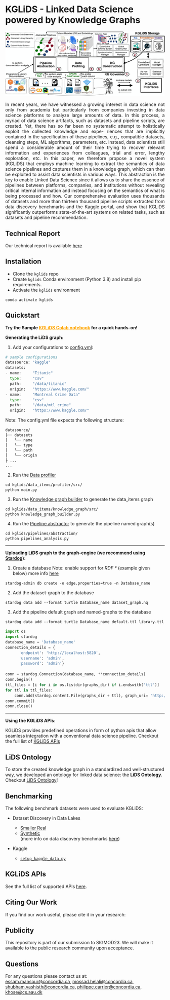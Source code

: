 # KGLiDS - Linked Data Science powered by Knowledge Graphs

![KGLiDS_architecture](docs/graphics/kglids_architecture.jpg)


<div style="text-align: justify">In recent years, we have witnessed a growing interest in data science
not only from academia but particularly from companies investing
in data science platforms to analyze large amounts of data. In this
process, a myriad of data science artifacts, such as datasets and
pipeline scripts, are created. Yet, there has so far been no systematic
attempt to holistically exploit the collected knowledge and expe-
riences that are implicitly contained in the specification of these
pipelines, e.g., compatible datasets, cleansing steps, ML algorithms,
parameters, etc. Instead, data scientists still spend a considerable
amount of their time trying to recover relevant information and
experiences from colleagues, trial and error, lengthy exploration,
etc. In this paper, we therefore propose a novel system (KGLiDS)
that employs machine learning to extract the semantics of data
science pipelines and captures them in a knowledge graph, which
can then be exploited to assist data scientists in various ways. This
abstraction is the key to enable Linked Data Science since it allows
us to share the essence of pipelines between platforms, companies,
and institutions without revealing critical internal information and
instead focusing on the semantics of what is being processed and
how. Our comprehensive evaluation uses thousands of datasets and
more than thirteen thousand pipeline scripts extracted from data
discovery benchmarks and the Kaggle portal, and show that KGLiDS
significantly outperforms state-of-the-art systems on related tasks,
such as datasets and pipeline recommendation.</div>

## Technical Report
Our technical report is available [here](techincal_report.pdf)

## Installation
* Clone the `kglids` repo 
* Create `kglids` Conda environment (Python 3.8) and install pip requirements.
* Activate the `kglids` environment
```commandline
conda activate kglids
```

## Quickstart
<p>
<b>Try the Sample <a href="https://colab.research.google.com/drive/1XbjJkppz5_nTufgnD53gEBzxyLYViGAi?usp=sharing" style="color: orange"> KGLiDS Colab notebook</a>
for a quick hands-on! </b>
</p>


<b>Generating the LiDS graph:</b>
1. Add your configurations to [config.yml](data_items/profiler/config/config.yml):
```python
# sample configurations
datasource: "kaggle" 
datasets:
- name:     "Titanic"
  type:     "csv"
  path:     "/data/titanic"
  origin:   "https://www.kaggle.com/"
- name:     "Montreal Crime Data"
  type:     "csv"
  path:     "/data/mtl_crime"
  origin:   "https://www.kaggle.com/"
```
</t>Note: The config.yml file expects the following structure:
```
datasource/
├── datasets
│   └── name
│   └── type
│   └── path
│   └── origin
├ ...
...
```
2. Run the [Data profiler](data_items/profiler/src/main.py)
```commandline
cd kglids/data_items/profiler/src/
python main.py
```
3. Run the [Knowledge graph builder](data_items/knowledge_graph/src/knowledge_graph_builder.py) to generate the data_items graph 
```commandline/
cd kglids/data_items/knowledge_graph/src/
python knowledge_graph_builder.py
```
4. Run the [Pipeline abstractor](pipelines/abstraction) to generate the pipeline named graph(s)
```
cd kglids/pipelines/abstraction/
python pipelines_analysis.py
```
<hr>

<b>Uploading LiDS graph to the graph-engine (we recommend using [Stardog](https://www.stardog.com/)):</b>
1. Create a database 
Note: enable support for <i>RDF *</i> (example given below) more info [here](https://docs.stardog.com/query-stardog/edge-properties)
```commandline
stardog-admin db create -o edge.properties=true -n Database_name
```
2. Add the dataset-graph to the database
```commandline
stardog data add --format turtle Database_name dataset_graph.nq
```
3. Add the pipeline default graph and named-graphs to the database
```commandline
stardog data add --format turtle Database_name default.ttl library.ttl
```
```python
import os
import stardog
database_name = 'Database_name'
connection_details = {
      'endpoint': 'http://localhost:5820',
      'username': 'admin',
      'password': 'admin'}

conn = stardog.Connection(database_name, **connection_details)
conn.begin()
ttl_files = [i for i in os.listdir(graphs_dir) if i.endswith('ttl')]
for ttl in ttl_files:
    conn.add(stardog.content.File(graphs_dir + ttl), graph_uri= 'http://kglids.org/pipelineResource/'
conn.commit()
conn.close()
```
<hr>

<b> Using the KGLiDS APIs</b>: 

KGLiDS provides predefined operations in form of python apis that allow seamless integration with a conventional data science pipeline.
Checkout the full list of [KGLiDS APIs](docs/KGLiDS_apis.md)

## LiDS Ontology
To store the created knowledge graph in a standardized and well-structured way,
we developed an ontology for linked data science: the <b>LiDS Ontology</b>.<br/>
Checkout [LiDS Ontology](docs/LiDS_ontology.md)!

## Benchmarking
The following benchmark datasets were used to evaluate KGLiDS:
* Dataset Discovery in Data Lakes
  * [Smaller Real](https://github.com/alex-bogatu/d3l)
  * [Synthetic](https://github.com/RJMillerLab/table-union-search-benchmark)<br>
    (more info on data discovery benchmarks [here](https://arxiv.org/pdf/2011.10427.pdf)) 

* Kaggle
  * [`setup_kaggle_data.py`](storage/utils/setup_kaggle_data.py)

## KGLiDS APIs
See the full list of supported APIs [here](docs/KGLiDS_apis.md).

## Citing Our Work
If you find our work useful, please cite it in your research:

## Publicity
This repository is part of our submission to SIGMOD23. We will make it available to the public research community upon acceptance. 

## Questions
For any questions please contact us at:<br/>essam.mansour@concordia.ca, mossad.helali@concordia.ca, shubham.vashisth@concordia.ca, philippe.carrier@concordia.ca, khose@cs.aau.dk

